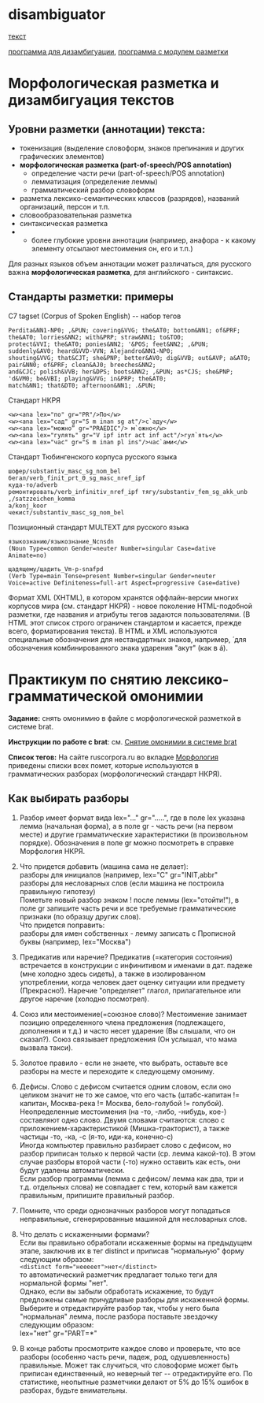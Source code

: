 # disambiguator
[текст](http://hseinstruments.wikispaces.com/file/view/grant_lundberg.zip/459862652/grant_lundberg.zip)

[программа для дизамбигуации](https://yadi.sk/d/1cXQSm1q3PUNpJ), [программа с модулем разметки](https://yadi.sk/d/J4r60xFs5nJ2g)

# Морфологическая разметка и дизамбигуация текстов

## Уровни разметки (аннотации) текста:

* токенизация (выделение словоформ, знаков препинания и других графических элементов)
* __морфологическая разметка (part-of-speech/POS annotation)__
    * определение части речи (part-of-speech/POS annotation)
    * лемматизация (определение леммы)
    * грамматический разбор словоформ
* разметка лексико-семантических классов (разрядов), названий организаций, персон и т.п.
* словообразовательная разметка
* синтаксическая разметка
* + более глубокие уровни аннотации (например, анафора - к какому элементу отсылают местоимения он, его и т.п.)

Для разных языков объем аннотации может различаться, для русского важна __морфологическая разметка__, для английского - синтаксис.

## Стандарты разметки: примеры

C7 tagset (Corpus of Spoken English) -- набор тегов

    Perdita&NN1-NP0; ,&PUN; covering&VVG; the&AT0; bottom&NN1; of&PRF; the&AT0; lorries&NN2; with&PRP; straw&NN1; to&TO0;
    protect&VVI; the&AT0; ponies&NN2; '&POS; feet&NN2; ,&PUN; suddenly&AV0; heard&VVD-VVN; Alejandro&NN1-NP0;
    shouting&VVG; that&CJT; she&PNP; better&AV0; dig&VVB; out&AVP; a&AT0; pair&NN0; of&PRF; clean&AJ0; breeches&NN2;
    and&CJC; polish&VVB; her&DPS; boots&NN2; ,&PUN; as*CJS; she&PNP; 'd&VM0; be&VBI; playing&VVG; in&PRP; the&AT0;
    match&NN1; that&DT0; afternoon&NN1; .&PUN;

Стандарт НКРЯ

    <w><ana lex="по" gr="PR"/>По</w>
    <w><ana lex="сад" gr="S m inan sg at"/>с`аду</w>
    <w><ana lex="можно” gr="PRAEDIC"/> м`ожно</w>
    <w><ana lex="гулять" gr="V ipf intr act inf act"/>гул`ять</w>
    <w><ana lex="час" gr="S m inan pl ins"/>час`ами</w>

Стандарт Тюбингенского корпуса русского языка

    шофер/substantiv_masc_sg_nom_bel бегал/verb_finit_prt_0_sg_masc_nref_ipf
    куда-то/adverb
    ремонтировать/verb_infinitiv_nref_ipf тягу/substantiv_fem_sg_akk_unb
    ,/satzzeichen_komma
    а/konj_koor
    чекист/substantiv_masc_sg_nom_bel

Позиционный стандарт MULTEXT для русского языка

    языкознанию/языкознание_Ncnsdn
    (Noun Type=common Gender=neuter Number=singular Case=dative Animate=no)
    
    щадящему/щадить_Vm-p-snafpd
    (Verb Type=main Tense=present Number=singular Gender=neuter Voice=active Definiteness=full-art Aspect=progressive Case=dative)


Формат XML (XHTML), в котором хранятся оффлайн-версии многих корпусов мира (см. стандарт НКРЯ) - новое поколение HTML-подобной разметки, где названия и атрибуты тегов задаются пользователями. (В HTML этот список строго ограничен стандартом и касается, прежде всего, форматирования текста).
В HTML и XML используются специальные обозначения для нестандартных знаков, например, ́ для обозначения комбинированного знака ударения "акут" (как в á).

# Практикум по снятию лексико-грамматической омонимии

__Задание:__ снять омонимию в файле с морфологической разметкой в системе brat.

__Инструкции по работе с brat__: см. [Снятие омонимии в системе brat](https://github.com/ElizavetaKuzmenko/Programming-and-computer-instruments/wiki/%D0%A1%D0%BD%D1%8F%D1%82%D0%B8%D0%B5-%D0%BE%D0%BC%D0%BE%D0%BD%D0%B8%D0%BC%D0%B8%D0%B8-%D0%B2-%D1%81%D0%B8%D1%81%D1%82%D0%B5%D0%BC%D0%B5-brat)

__Список тегов:__ 
На сайте ruscorpora.ru во вкладке [Морфология](http://ruscorpora.ru/corpora-morph.html) приведены списки всех помет, которые используются в грамматических разборах (морфологический стандарт НКРЯ).

## Как выбирать разборы
1. Разбор имеет формат вида lex="..." gr=".....", где в поле lex указана лемма (начальная форма), а в поле gr - часть речи (на первом месте) и другие грамматические характеристики (в произвольном порядке). Обозначения в поле gr можно посмотреть в справке Морфология НКРЯ.

1. Что придется добавить (машина сама не делает):<br>
разборы для инициалов (например, lex="С" gr="INIT,abbr"<br>
разборы для несловарных слов (если машина не построила правильную гипотезу)<br>
Пометьте новый разбор знаком ! после леммы (lex="отойти!"), в поле gr запишите часть речи и все требуемые грамматические признаки (по образцу других слов).<br>
Что придется поправить:<br>
разборы для имен собственных - лемму записать с Прописной буквы (например, lex="Москва")

1. Предикатив или наречие? Предикатив (=категория состояния) встречается в конструкции с инфинитивом и именами в дат. падеже (мне холодно здесь сидеть), а также в изолированном употреблении, когда человек дает оценку ситуации или предмету (Прекрасно!). Наречие "определяет" глагол, прилагательное или другое наречие (холодно посмотрел).

1. Союз или местоимение(=союзное слово)? Местоимение занимает позицию определенного члена предложения (подлежащего, дополнения и т.д.) и часто несет ударение (Вы слышали, что он сказал?). Союз связывает предложения (Он услышал, что мама вызвала такси).

1. Золотое правило - если не знаете, что выбрать, оставьте все разборы на месте и переходите к следующему омониму.

1. Дефисы. Слово с дефисом считается одним словом, если оно целиком значит не то же самое, что его часть (штабс-капитан != капитан, Москва-река != Москва, бело-голубой != голубой). Неопределенные местоимения (на -то, -либо, -нибудь, кое-) составляют одно слово. Двумя словами считаются: слово с приложением-характеристикой (Мишка-тракторист), а также частицы -то, -ка, -с (я-то, иди-ка, конечно-с)<br>
Иногда компьютер правильно разбирает слово с дефисом, но разбор приписан только к первой части (ср. лемма какой-то). В этом случае разборы второй части (-то) нужно оставить как есть, они будут удалены автоматически.<br>
Если разбор программы (лемма с дефисом/ лемма как два, три и т.д. отдельных слова) не совпадает с тем, который вам кажется правильным, припишите правильный разбор.


1. Помните, что среди однозначных разборов могут попадаться неправильные, сгенерированные машиной для несловарных слов.

1. Что делать с искаженными формами?<br>
Если вы правильно обработали искаженные формы на предыдущем этапе, заключив их в тег distinct и приписав "нормальную" форму следующим образом:<br>
    `<distinct form="нееееет">нет</distinct>`<br>
то автоматический разметчик предлагает только теги для нормальной формы "нет".<br>
Однако, если вы забыли обработать искажение, то будут предложены самые причудливые разборы для искаженной формы.<br>
Выберите и отредактируйте разбор так, чтобы у него была "нормальная" лемма, после разбора поставьте звездочку следующим образом:<br> lex="нет" gr="PART=*"<br>

1. В конце работы просмотрите каждое слово и проверьте, что все разборы (особенно часть речи, падеж, род, одушевленность) правильные. Может так случиться, что словоформе может быть приписан единственный, но неверный тег -- отредактируйте его.
По статистике, неопытные разметчики делают от 5% до 15% ошибок в разборах, будьте внимательны.
